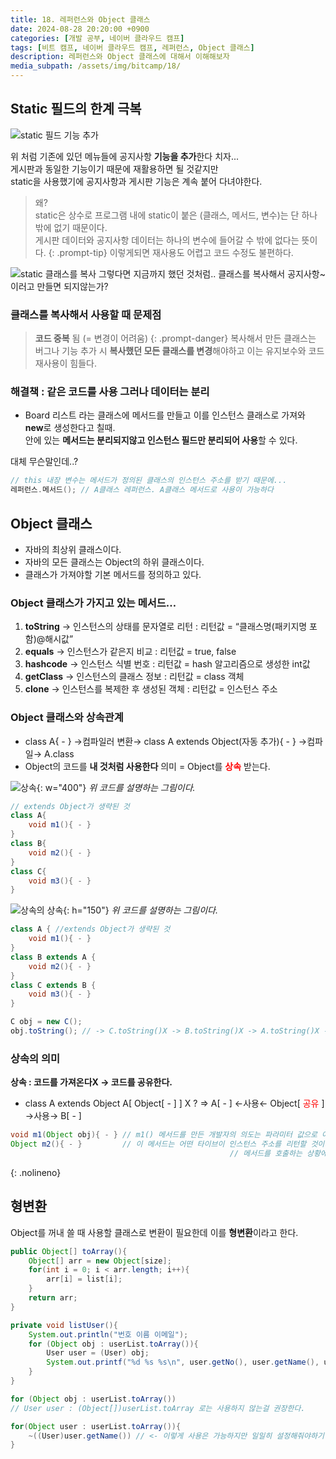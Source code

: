 ```yaml
---
title: 18. 레퍼런스와 Object 클래스
date: 2024-08-28 20:20:00 +0900
categories: [개발 공부, 네이버 클라우드 캠프]
tags: [비트 캠프, 네이버 클라우드 캠프, 레퍼런스, Object 클래스] 
description: 레퍼런스와 Object 클래스에 대해서 이해해보자
media_subpath: /assets/img/bitcamp/18/
---
```

## Static 필드의 한계 극복

![static 필드 기능 추가](img1.png)

위 처럼 기존에 있던 메뉴들에 공지사항 **기능을 추가**한다 치자...   
게시판과 동일한 기능이기 때문에 재활용하면 될 것같지만   
static을 사용했기에 공지사항과 게시판 기능은 계속 붙어 다녀야한다.   
> 왜?   
> static은 상수로 프로그램 내에 static이 붙은 (클래스, 메서드, 변수)는 단 하나 밖에 없기 때문이다.   
> 게시판 데이터와 공지사항 데이터는 하나의 변수에 들어갈 수 밖에 없다는 뜻이다.
{: .prompt-tip}
이렇게되면 재사용도 어렵고 코드 수정도 불편하다.   

![static 클래스를 복사](img2.png)
그렇다면 지금까지 했던 것처럼.. 클래스를 복사해서 공지사항~ 이러고 만들면 되지않는가?

### 클래스를 복사해서 사용할 때 문제점

> **코드 중복** 됨 (= 변경이 어려움)
{: .prompt-danger}
복사해서 만든 클래스는 버그나 기능 추가 시 **복사했던 모든 클래스를 변경**해야하고 이는 유지보수와 코드 재사용이 힘들다.

### 해결책 : 같은 코드를 사용 그러나 데이터는 분리
- Board 리스트 라는 클래스에 메서드를 만들고 이를 인스턴스 클래스로 가져와 **new**로 생성한다고 칠때.   
  안에 있는 **메서드는 분리되지않고 인스턴스 필드만 분리되어 사용**할 수 있다.   

대체 무슨말인데..?   
```java
// this 내장 변수는 메서드가 정의된 클래스의 인스턴스 주소를 받기 때문에...
레퍼런스.메서드(); // A클래스 레퍼런스. A클래스 메서드로 사용이 가능하다
```

## Object 클래스
- 자바의 최상위 클래스이다.
- 자바의 모든 클래스는 Object의 하위 클래스이다.
- 클래스가 가져야할 기본 메서드를 정의하고 있다.

### Object 클래스가 가지고 있는 메서드…
1. **toString** → 인스턴스의 상태를 문자열로 리턴 : 리턴값 = “클래스명(패키지명 포함)@해시값”
2. **equals** → 인스턴스가 같은지 비교 : 리턴값 = true, false
3. **hashcode** → 인스턴스 식별 번호 : 리턴값 = hash 알고리즘으로 생성한 int값
4. **getClass** → 인스턴스의 클래스 정보 : 리턴값 = class 객체
5. **clone** → 인스턴스를 복제한 후 생성된 객체 : 리턴값 = 인스턴스 주소

### Object 클래스와 상속관계
- class A{ - } →컴파일러 변환→ class A extends Object(자동 추가){ - } →컴파일→ A.class
- Object의 코드를 **내 것처럼 사용한다** 의미 = Object를 <span style="color: red">**상속**</span> 받는다.

![상속](img3.png){: w="400"}
_위 코드를 설명하는 그림이다._
```java
// extends Object가 생략된 것
class A{
	void m1(){ - }
}
class B{
	void m2(){ - }
}
class C{
	void m3(){ - }
}
```


![상속의 상속](img4.png){: h="150"}
_위 코드를 설명하는 그림이다._
```java
class A { //extends Object가 생략된 것
	void m1(){ - }
}
class B extends A { 
	void m2(){ - }
}
class C extends B { 
	void m3(){ - }
}
```

```java
C obj = new C();
obj.toString(); // -> C.toString()X -> B.toString()X -> A.toString()X -> Object.toString() 호출됨
```

### 상속의 의미
**상속 : 코드를 가져온다X → 코드를 공유한다.**

- class A extends Object
  A[ Object[ - ] ] X  ? ⇒  A[ - ] ←사용← Object[ <span style="color: red">공유</span> ] →사용→ B[ - ]
    

```java
void m1(Object obj){ - } // m1() 메서드를 만든 개발자의 의도는 파라미터 값으로 어떤 클래스의 인스턴스라도 받겠다는 의미
Object m2(){ - }         // 이 메서드는 어떤 타이브이 인스턴스 주소를 리턴할 것이다.
												 // 메서드를 호출하는 상황에 따라 어떤 클래스의 인스턴스를 리턴하는지 파악하고 리턴 값을 받아라
```
{: .nolineno}

## 형변환
Object를 꺼내 쓸 때 사용할 클래스로 변환이 필요한데 이를 **형변환**이라고 한다.
```java
public Object[] toArray(){
	Object[] arr = new Object[size];
	for(int i = 0; i < arr.length; i++){
		arr[i] = list[i];
	}
	return arr;
}

private void listUser(){
	System.out.println("번호 이름 이메일");
	for (Object obj : userList.toArray()){
		User user = (User) obj;
		System.out.printf("%d %s %s\n", user.getNo(), user.getName(), user.getEmail());
	}
}
```

```java
for (Object obj : userList.toArray())
// User user : (Object[])userList.toArray 로는 사용하지 않는걸 권장한다.

for(Object user : userList.toArray()){
	~((User)user.getName()) // <- 이렇게 사용은 가능하지만 일일히 설정해줘야하기 때문에 불편하다
}
```